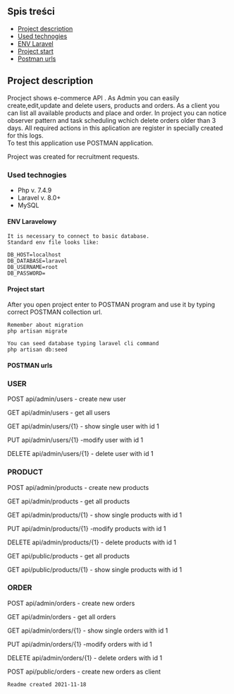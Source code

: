 ## Spis treści
* [Project description](#project-description)
* [Used technogies](#used-technologies)
* [ENV Laravel](#env-laravel)
* [Project start](#project-start)
* [Postman urls](#postman-urls)

## Project description
Procject shows e-commerce API . As Admin you can easily create,edit,update and delete users, products and orders. As a client you can list all available products and place and order. In project you can notice observer pattern and task scheduling wchich delete orders older than 3 days. All required actions in this aplication are register in specially created for this logs.  
To test this application use POSTMAN application.

Project was created for recruitment requests.

### Used technogies 

- Php v. 7.4.9
- Laravel v. 8.0+
- MySQL

#### ENV Laravelowy
    It is necessary to connect to basic database.
    Standard env file looks like:
   
    DB_HOST=localhost
    DB_DATABASE=laravel
    DB_USERNAME=root
    DB_PASSWORD=
    
#### Project start

After you open project enter to POSTMAN program and use it by typing correct POSTMAN collection url.

```
Remember about migration
php artisan migrate
```

```
You can seed database typing laravel cli command
php artisan db:seed
```

#### POSTMAN urls

### USER

POST api/admin/users - create new user

GET api/admin/users - get all users

GET api/admin/users/{1} - show single user with id 1

PUT api/admin/users/{1} -modify user with id 1

DELETE api/admin/users/{1} - delete user with id 1

### PRODUCT

POST api/admin/products - create new products

GET api/admin/products - get all products

GET api/admin/products/{1} - show single products with id 1

PUT api/admin/products/{1} -modify products with id 1

DELETE api/admin/products/{1} - delete products with id 1


GET api/public/products - get all products

GET api/public/products/{1} - show single products with id 1

### ORDER

POST api/admin/orders - create new orders

GET api/admin/orders - get all orders

GET api/admin/orders/{1} - show single orders with id 1

PUT api/admin/orders/{1} -modify orders with id 1

DELETE api/admin/orders/{1} - delete orders with id 1


POST api/public/orders - create new orders as client


    Readme created 2021-11-18
